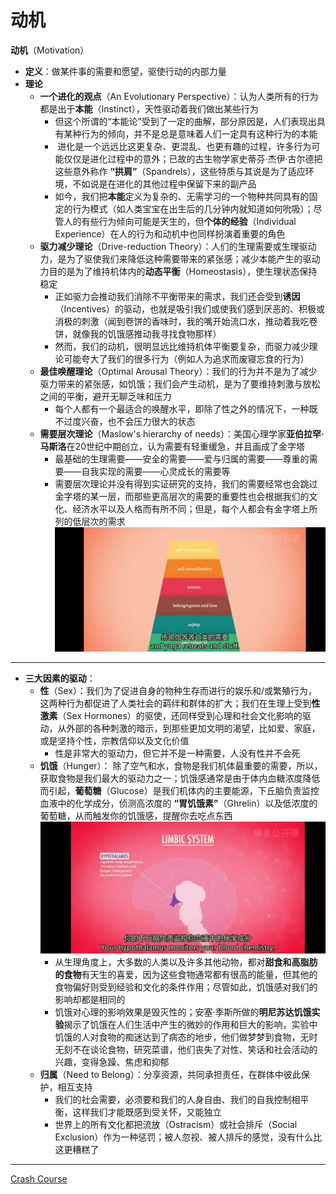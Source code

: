 # 动机
**动机**（Motivation）
  * **定义**：做某件事的需要和愿望，驱使行动的内部力量
  * **理论**
    * **一个进化的观点**（An Evolutionary Perspective）：认为人类所有的行为都是出于**本能**（Instinct），天性驱动着我们做出某些行为
      * 但这个所谓的“本能论”受到了一定的曲解，部分原因是，人们表现出具有某种行为的倾向，并不是总是意味着人们一定具有这种行为的本能
      *  进化是一个远远比这更复杂、更混乱、也更有趣的过程，许多行为可能仅仅是进化过程中的意外；已故的古生物学家史蒂芬·杰伊·古尔德把这些意外称作 **“拱肩”**（Spandrels），这些特质与其说是为了适应环境，不如说是在进化的其他过程中保留下来的副产品
      * 如今，我们把**本能**定义为复杂的、无需学习的一个物种共同具有的固定的行为模式（如人类宝宝在出生后的几分钟内就知道如何吮吸）；尽管人的有些行为倾向可能是天生的，但**个体的经验**（Individual Experience）在人的行为和动机中也同样扮演着重要的角色
    * **驱力减少理论**（Drive-reduction Theory）：人们的生理需要或生理驱动力，是为了驱使我们来降低这种需要带来的紧张感；减少本能产生的驱动力目的是为了维持机体内的**动态平衡**（Homeostasis），使生理状态保持稳定
      * 正如驱力会推动我们消除不平衡带来的需求，我们还会受到**诱因**（Incentives）的驱动，也就是吸引我们或使我们感到厌恶的、积极或消极的刺激（闻到卷饼的香味时，我的嘴开始流口水，推动着我吃卷饼，就像我的饥饿感推动我寻找食物那样）
      * 然而，我们的动机，很明显远比维持机体平衡要复杂，而驱力减少理论可能夸大了我们的很多行为（例如人为追求而废寝忘食的行为）
    * **最佳唤醒理论**（Optimal Arousal Theory）：我们的行为并不是为了减少驱力带来的紧张感，如饥饿；我们会产生动机，是为了要维持刺激与放松之间的平衡，避开无聊乏味和压力
      * 每个人都有一个最适合的唤醒水平，即除了性之外的情况下，一种既不过度兴奋，也不会压力很大的状态
    * **需要层次理论**（Maslow's hierarchy of needs）：美国心理学家**亚伯拉罕·马斯洛**在20世纪中期创立，认为需要有轻重缓急，并且画成了金字塔
      * 最基础的生理需要——安全的需要——爱与归属的需要——尊重的需要——自我实现的需要——心灵成长的需要等
      * 需要层次理论并没有得到实证研究的支持，我们的需要经常也会跳过金字塔的某一层，而那些更高层次的需要的重要性也会根据我们的文化、经济水平以及人格而有所不同；但是，每个人都会有金字塔上所列的低层次的需求
![](images/Maslowshierarchyofneeds.png)
---
* **三大因素的驱动**：
  * **性**（Sex）：我们为了促进自身的物种生存而进行的娱乐和/或繁殖行为，这两种行为都促进了人类社会的羁绊和群体的扩大；我们在生理上受到**性激素**（Sex Hormones）的驱使，还同样受到心理和社会文化影响的驱动，从外部的各种刺激的暗示，到那些更加文明的渴望，比如爱、家庭，或是坚持个性，宗教信仰以及文化价值
    * 性是非常大的驱动力，但它并不是一种需要，人没有性并不会死
  * **饥饿**（Hunger）： 除了空气和水，食物是我们机体最重要的需要，所以，获取食物是我们最大的驱动力之一；饥饿感通常是由于体内血糖浓度降低而引起，**葡萄糖**（Glucose）是我们机体内的主要能源，下丘脑负责监控血液中的化学成分，侦测高浓度的 **“胃饥饿素”**（Ghrelin）以及低浓度的葡萄糖，从而触发你的饥饿感，提醒你去吃点东西
![](images/hypothalamus.png)
    * 从生理角度上，大多数的人类以及许多其他动物，都对**甜食和高脂肪的食物**有天生的喜爱，因为这些食物通常都有很高的能量，但其他的食物偏好则受到经验和文化的条件作用；尽管如此，饥饿感对我们的影响却都是相同的
    * 饥饿对心理的影响效果是毁灭性的；安塞·季斯所做的**明尼苏达饥饿实验**揭示了饥饿在人们生活中产生的微妙的作用和巨大的影响，实验中饥饿的人对食物的痴迷达到了病态的地步，他们做梦梦到食物，无时无刻不在谈论食物，研究菜谱，他们丧失了对性、笑话和社会活动的兴趣，变得急躁、焦虑和抑郁
  * **归属**（Need to Belong）：分享资源，共同承担责任，在群体中彼此保护，相互支持
    * 我们的社会需要，必须要和我们的人身自由、我们的自我控制相平衡，这样我们才能既感到受关怀，又能独立
    * 世界上的所有文化都把流放（Ostracism）或社会排斥（Social Exclusion）作为一种惩罚；被人忽视、被人排斥的感觉，没有什么比这更糟糕了
---
[Crash Course](https://www.bilibili.com/video/BV1Zs411c7W6?p=18)

